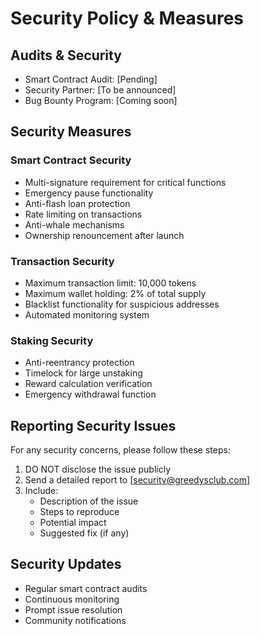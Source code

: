 # Security Policy & Measures

## Audits & Security
- Smart Contract Audit: [Pending]
- Security Partner: [To be announced]
- Bug Bounty Program: [Coming soon]

## Security Measures
### Smart Contract Security
- Multi-signature requirement for critical functions
- Emergency pause functionality
- Anti-flash loan protection
- Rate limiting on transactions
- Anti-whale mechanisms
- Ownership renouncement after launch

### Transaction Security
- Maximum transaction limit: 10,000 tokens
- Maximum wallet holding: 2% of total supply
- Blacklist functionality for suspicious addresses
- Automated monitoring system

### Staking Security
- Anti-reentrancy protection
- Timelock for large unstaking
- Reward calculation verification
- Emergency withdrawal function

## Reporting Security Issues
For any security concerns, please follow these steps:
1. DO NOT disclose the issue publicly
2. Send a detailed report to [security@greedysclub.com]
3. Include:
   - Description of the issue
   - Steps to reproduce
   - Potential impact
   - Suggested fix (if any)

## Security Updates
- Regular smart contract audits
- Continuous monitoring
- Prompt issue resolution
- Community notifications
